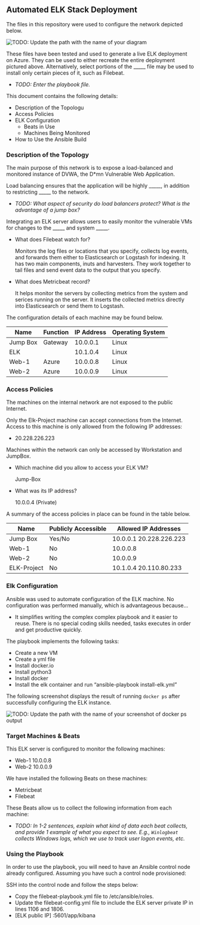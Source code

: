 ## Automated ELK Stack Deployment

The files in this repository were used to configure the network depicted below.

![TODO: Update the path with the name of your diagram](Images/diagram_filename.png)

These files have been tested and used to generate a live ELK deployment on Azure. They can be used to either recreate the entire deployment pictured above. Alternatively, select portions of the _____ file may be used to install only certain pieces of it, such as Filebeat.

  - _TODO: Enter the playbook file._

This document contains the following details:
- Description of the Topologu
- Access Policies
- ELK Configuration
  - Beats in Use
  - Machines Being Monitored
- How to Use the Ansible Build


### Description of the Topology

The main purpose of this network is to expose a load-balanced and monitored instance of DVWA, the D*mn Vulnerable Web Application.

Load balancing ensures that the application will be highly _____, in addition to restricting _____ to the network.
- _TODO: What aspect of security do load balancers protect? What is the advantage of a jump box?_

Integrating an ELK server allows users to easily monitor the vulnerable VMs for changes to the _____ and system _____.
- What does Filebeat watch for?
 
  Monitors the log files or locations that you specify, collects log events, and forwards them either to Elasticsearch or Logstash   for indexing. It has two main components, inuts and harvesters. They work together to tail files and send event data to the       output that you specify. 
- What does Metricbeat record?
  
  It helps monitor the servers by collecting metrics from the system and serices running on the server. It inserts the collected     metrics directly into Elasticsearch or send them to Logstash. 

The configuration details of each machine may be found below.


| Name     | Function | IP Address | Operating System |
|----------|----------|------------|------------------|
| Jump Box | Gateway  | 10.0.0.1   | Linux            |
| ELK      |          | 10.1.0.4   | Linux            |
| Web-1    | Azure    | 10.0.0.8   | Linux            |
| Web-2    | Azure    | 10.0.0.9   | Linux            |

### Access Policies

The machines on the internal network are not exposed to the public Internet. 

Only the Elk-Project machine can accept connections from the Internet. Access to this machine is only allowed from the following IP addresses:
- 20.228.226.223

Machines within the network can only be accessed by Workstation and JumpBox.
- Which machine did you allow to access your ELK VM? 

  Jump-Box
- What was its IP address?
 
  10.0.0.4 (Private)

A summary of the access policies in place can be found in the table below.

| Name     | Publicly Accessible | Allowed IP Addresses |
|----------|---------------------|----------------------|
| Jump Box | Yes/No              | 10.0.0.1  20.228.226.223   |
| Web-1    |  No                 | 10.0.0.8             |
| Web-2    |  No                 | 10.0.0.9             |
| ELK-Project | No               | 10.1.0.4   20.110.80.233 |

### Elk Configuration

Ansible was used to automate configuration of the ELK machine. No configuration was performed manually, which is advantageous because...
- It simplifies writing the complex complex playbook and it easier to reuse. There is no special coding skills needed, tasks          executes in order and get productive quickly.

The playbook implements the following tasks:
- Create a new VM 
- Create a yml file
- Install docker.io
- Install python3
- Install docker
- Install the elk container and run “ansible-playbook install-elk.yml”



The following screenshot displays the result of running `docker ps` after successfully configuring the ELK instance.

![TODO: Update the path with the name of your screenshot of docker ps output](Images/docker_ps_output.png)

### Target Machines & Beats
This ELK server is configured to monitor the following machines:
- Web-1 10.0.0.8
- Web-2 10.0.0.9

We have installed the following Beats on these machines:
- Metricbeat
- Filebeat

These Beats allow us to collect the following information from each machine:
- _TODO: In 1-2 sentences, explain what kind of data each beat collects, and provide 1 example of what you expect to see. E.g., `Winlogbeat` collects Windows logs, which we use to track user logon events, etc._

### Using the Playbook
In order to use the playbook, you will need to have an Ansible control node already configured. Assuming you have such a control node provisioned: 

SSH into the control node and follow the steps below:

- Copy the filebeat-playbook.yml file to /etc/ansible/roles.
- Update the filebeat-config.yml file to include the ELK server private IP in lines 1106 and 1806.
- [ELK public IP] :5601/app/kibana
